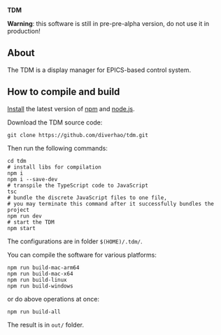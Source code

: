 __TDM__

**Warning**: this software is still in pre-pre-alpha version, do not use it in production!

## About

The TDM is a display manager for EPICS-based control system.

## How to compile and build

[Install](https://nodejs.org/en/download/package-manager) the latest version of [npm](https://www.npmjs.com/) and [node.js](https://nodejs.org).

Download the TDM source code:

```shell
git clone https://github.com/diverhao/tdm.git
```

Then run the following commands:

```shell
cd tdm
# install libs for compilation
npm i
npm i --save-dev
# transpile the TypeScript code to JavaScript
tsc
# bundle the discrete JavaScript files to one file, 
# you may terminate this command after it successfully bundles the project
npm run dev
# start the TDM
npm start
```

The configurations are in folder `$(HOME)/.tdm/`.

You can compile the software for various platforms:

```
npm run build-mac-arm64
npm run build-mac-x64
npm run build-linux
npm run build-windows
```

or do above operations at once:

```
npm run build-all
```

The result is in `out/` folder.